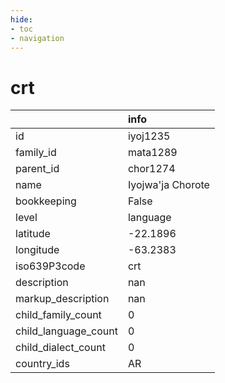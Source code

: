 ```yaml
---
hide:
- toc
- navigation
---
```

# crt
|                      | info              |
|:---------------------|:------------------|
| id                   | iyoj1235          |
| family_id            | mata1289          |
| parent_id            | chor1274          |
| name                 | Iyojwa'ja Chorote |
| bookkeeping          | False             |
| level                | language          |
| latitude             | -22.1896          |
| longitude            | -63.2383          |
| iso639P3code         | crt               |
| description          | nan               |
| markup_description   | nan               |
| child_family_count   | 0                 |
| child_language_count | 0                 |
| child_dialect_count  | 0                 |
| country_ids          | AR                |